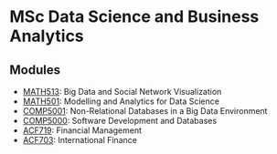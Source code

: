 # MSc Data Science and Business Analytics

## Modules
* [MATH513](https://github.com/Mauzey/MSc-Data-Science-and-Business-Analytics/tree/main/MATH513): Big Data and Social Network Visualization
* [MATH501](#): Modelling and Analytics for Data Science
* [COMP5001](#): Non-Relational Databases in a Big Data Environment
* [COMP5000](https://github.com/Mauzey/MSc-Data-Science-and-Business-Analytics/tree/main/COMP5000/): Software Development and Databases
* [ACF719](#): Financial Management
* [ACF703](#): International Finance
